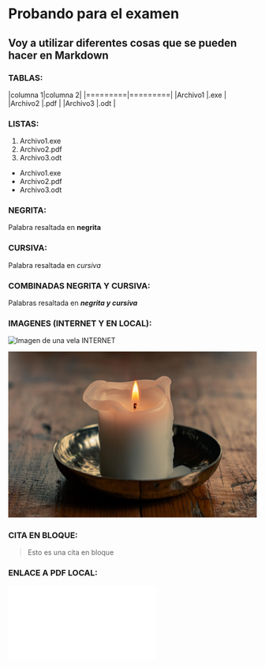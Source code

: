 # Probando para el examen

## Voy a utilizar diferentes cosas que se pueden hacer en Markdown

### TABLAS:

|columna 1|columna 2|
|=========|=========|
|Archivo1 |.exe     |
|Archivo2 |.pdf     |
|Archivo3 |.odt     |

### LISTAS:

1. Archivo1.exe
2. Archivo2.pdf
3. Archivo3.odt

- Archivo1.exe
- Archivo2.pdf
- Archivo3.odt

### NEGRITA:

Palabra resaltada en **negrita**

### CURSIVA: 

Palabra resaltada en _cursiva_

### COMBINADAS NEGRITA Y CURSIVA:

Palabras resaltada en **_negrita y cursiva_**

### IMAGENES (INTERNET Y EN LOCAL): 

![Imagen de una vela INTERNET](https://pixabay.com/es/photos/luz-de-una-vela-vela-fuego-8785366/)

![Imagen de un vela LOCAL](./img/vela.jpg)

### CITA EN BLOQUE: 

> Esto es una cita en bloque

### ENLACE A PDF LOCAL:

![Enlace a pdf](README.pdf)

